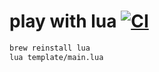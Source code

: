 # play with lua [![CI](https://github.com/daggerok/lua-examples/workflows/CI/badge.svg)](https://github.com/daggerok/lua-examples/actions?query=workflow%3ACI)

```bash
brew reinstall lua
lua template/main.lua
```
